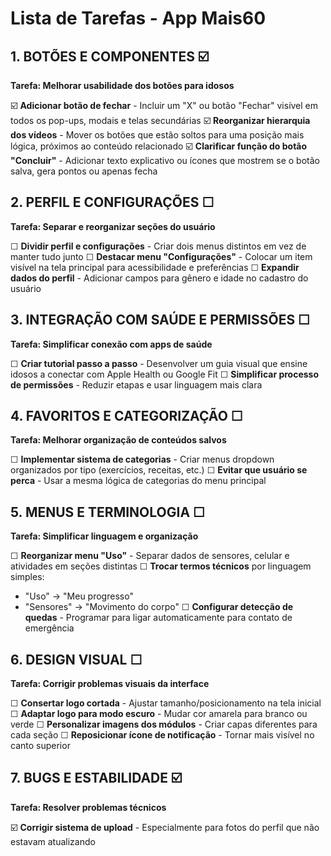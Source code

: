 # Lista de Tarefas - App Mais60

## **1. BOTÕES E COMPONENTES** ☑️

**Tarefa: Melhorar usabilidade dos botões para idosos**

☑️ **Adicionar botão de fechar** - Incluir um "X" ou botão "Fechar" visível em todos os pop-ups, modais e telas secundárias
☑️ **Reorganizar hierarquia dos vídeos** - Mover os botões que estão soltos para uma posição mais lógica, próximos ao conteúdo relacionado
☑️ **Clarificar função do botão "Concluir"** - Adicionar texto explicativo ou ícones que mostrem se o botão salva, gera pontos ou apenas fecha

## **2. PERFIL E CONFIGURAÇÕES** ☐

**Tarefa: Separar e reorganizar seções do usuário**

☐ **Dividir perfil e configurações** - Criar dois menus distintos em vez de manter tudo junto
☐ **Destacar menu "Configurações"** - Colocar um item visível na tela principal para acessibilidade e preferências
☐ **Expandir dados do perfil** - Adicionar campos para gênero e idade no cadastro do usuário

## **3. INTEGRAÇÃO COM SAÚDE E PERMISSÕES** ☐

**Tarefa: Simplificar conexão com apps de saúde**

☐ **Criar tutorial passo a passo** - Desenvolver um guia visual que ensine idosos a conectar com Apple Health ou Google Fit
☐ **Simplificar processo de permissões** - Reduzir etapas e usar linguagem mais clara

## **4. FAVORITOS E CATEGORIZAÇÃO** ☐

**Tarefa: Melhorar organização de conteúdos salvos**

☐ **Implementar sistema de categorias** - Criar menus dropdown organizados por tipo (exercícios, receitas, etc.)
☐ **Evitar que usuário se perca** - Usar a mesma lógica de categorias do menu principal

## **5. MENUS E TERMINOLOGIA** ☐

**Tarefa: Simplificar linguagem e organização**

☐ **Reorganizar menu "Uso"** - Separar dados de sensores, celular e atividades em seções distintas
☐ **Trocar termos técnicos** por linguagem simples:
  - "Uso" → "Meu progresso"
  - "Sensores" → "Movimento do corpo"
☐ **Configurar detecção de quedas** - Programar para ligar automaticamente para contato de emergência

## **6. DESIGN VISUAL** ☐

**Tarefa: Corrigir problemas visuais da interface**

☐ **Consertar logo cortada** - Ajustar tamanho/posicionamento na tela inicial
☐ **Adaptar logo para modo escuro** - Mudar cor amarela para branco ou verde
☐ **Personalizar imagens dos módulos** - Criar capas diferentes para cada seção
☐ **Reposicionar ícone de notificação** - Tornar mais visível no canto superior

## **7. BUGS E ESTABILIDADE** ☑️

**Tarefa: Resolver problemas técnicos**

☑️ **Corrigir sistema de upload** - Especialmente para fotos do perfil que não estavam atualizando